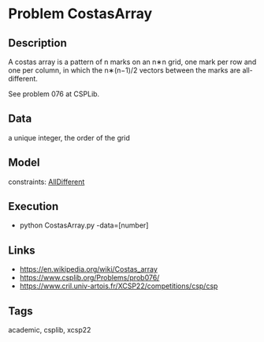 # Problem CostasArray
## Description
A costas array is a pattern of n marks on an n∗n grid, one mark per row and one per column,
in which the n∗(n−1)/2 vectors between the marks are all-different.

See problem 076 at CSPLib.

## Data
  a unique integer, the order of the grid

## Model
  constraints: [AllDifferent](http://pycsp.org/documentation/constraints/AllDifferent)

## Execution
  - python CostasArray.py -data=[number]

## Links
  - https://en.wikipedia.org/wiki/Costas_array
  - https://www.csplib.org/Problems/prob076/
  - https://www.cril.univ-artois.fr/XCSP22/competitions/csp/csp

## Tags
  academic, csplib, xcsp22
